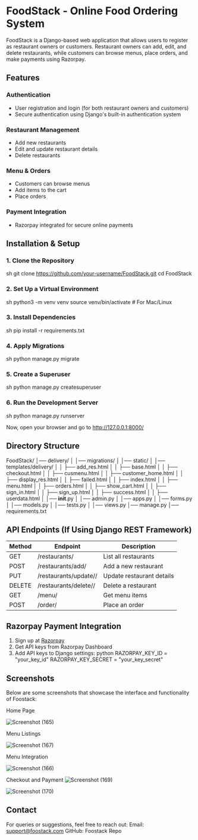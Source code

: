 # FoodStack - Online Food Ordering System

FoodStack is a Django-based web application that allows users to register as restaurant owners or customers. Restaurant owners can add, edit, and delete restaurants, while customers can browse menus, place orders, and make payments using Razorpay.

## Features

### **Authentication**
- User registration and login (for both restaurant owners and customers)
- Secure authentication using Django's built-in authentication system

### **Restaurant Management**
- Add new restaurants
- Edit and update restaurant details
- Delete restaurants

### **Menu & Orders**
- Customers can browse menus
- Add items to the cart
- Place orders

### **Payment Integration**
- Razorpay integrated for secure online payments

## Installation & Setup

### **1. Clone the Repository**
sh
git clone https://github.com/your-username/FoodStack.git
cd FoodStack


### **2. Set Up a Virtual Environment**
sh
python3 -m venv venv
source venv/bin/activate  # For Mac/Linux


### **3. Install Dependencies**
sh
pip install -r requirements.txt


### **4. Apply Migrations**
sh
python manage.py migrate


### **5. Create a Superuser**
sh
python manage.py createsuperuser


### **6. Run the Development Server**
sh
python manage.py runserver


Now, open your browser and go to http://127.0.0.1:8000/

## Directory Structure
FoodStack/
│── delivery/
│   │── migrations/
│   │── static/
│   │── templates/delivery/
│   │   ├── add_res.html
│   │   ├── base.html
│   │   ├── checkout.html
│   │   ├── cusmenu.html
│   │   ├── customer_home.html
│   │   ├── display_res.html
│   │   ├── failed.html
│   │   ├── index.html
│   │   ├── menu.html
│   │   ├── orders.html
│   │   ├── show_cart.html
│   │   ├── sign_in.html
│   │   ├── sign_up.html
│   │   ├── success.html
│   │   ├── userdata.html
│   │── __init__.py
│   │── admin.py
│   │── apps.py
│   │── forms.py
│   │── models.py
│   │── tests.py
│   │── views.py
│── manage.py
│── requirements.txt


## API Endpoints (If Using Django REST Framework)
| Method | Endpoint | Description |
|--------|----------------|--------------------------------|
| GET | /restaurants/ | List all restaurants |
| POST | /restaurants/add/ | Add a new restaurant |
| PUT | /restaurants/update/<id>/ | Update restaurant details |
| DELETE | /restaurants/delete/<id>/ | Delete a restaurant |
| GET | /menu/ | Get menu items |
| POST | /order/ | Place an order |

## Razorpay Payment Integration
1. Sign up at [Razorpay](https://razorpay.com/)
2. Get API keys from Razorpay Dashboard
3. Add API keys to Django settings:
python
RAZORPAY_KEY_ID = "your_key_id"
RAZORPAY_KEY_SECRET = "your_key_secret"

## Screenshots
Below are some screenshots that showcase the interface and functionality of Foostack:

Home Page

![Screenshot (165)](https://github.com/user-attachments/assets/2e2ae5ff-2ec6-491d-be36-9e17db87d99f)


Menu Listings

![Screenshot (167)](https://github.com/user-attachments/assets/443207ff-2697-4687-bd41-eadf6c309bb1)


Menu Integration

![Screenshot (166)](https://github.com/user-attachments/assets/4ea971a9-6c3d-47d3-b169-2ee52b196833)


Checkout and Payment
![Screenshot (169)](https://github.com/user-attachments/assets/2d5ebbf5-cf8a-49f4-9aad-6976c28f2c2c) 

![Screenshot (170)](https://github.com/user-attachments/assets/26e67c46-8f1b-4f53-b7ba-959c9d414e55)





## Contact
For queries or suggestions, feel free to reach out:
Email: support@foostack.com
GitHub: Foostack Repo
